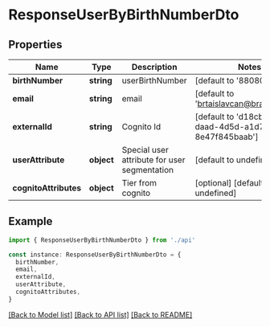 # ResponseUserByBirthNumberDto

## Properties

| Name                  | Type       | Description                                  | Notes                                               |
| --------------------- | ---------- | -------------------------------------------- | --------------------------------------------------- |
| **birthNumber**       | **string** | userBirthNumber                              | [default to '8808080000']                           |
| **email**             | **string** | email                                        | [default to 'brtaislavcan@bratislava.sk']           |
| **externalId**        | **string** | Cognito Id                                   | [default to 'd18cbd7c-daad-4d5d-a1d7-8e47f845baab'] |
| **userAttribute**     | **object** | Special user attribute for user segmentation | [default to undefined]                              |
| **cognitoAttributes** | **object** | Tier from cognito                            | [optional] [default to undefined]                   |

## Example

```typescript
import { ResponseUserByBirthNumberDto } from './api'

const instance: ResponseUserByBirthNumberDto = {
  birthNumber,
  email,
  externalId,
  userAttribute,
  cognitoAttributes,
}
```

[[Back to Model list]](../README.md#documentation-for-models) [[Back to API list]](../README.md#documentation-for-api-endpoints) [[Back to README]](../README.md)
